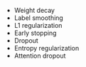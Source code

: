 - Weight decay
- Label smoothing
- L1 regularization
- Early stopping
- Dropout
- Entropy regularization
- Attention dropout
